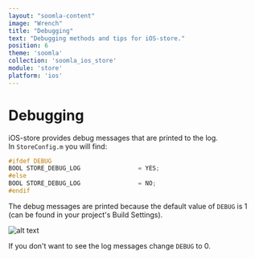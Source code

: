 ```yaml
---
layout: "soomla-content"
image: "Wrench"
title: "Debugging"
text: "Debugging methods and tips for iOS-store."
position: 6
theme: 'soomla'
collection: 'soomla_ios_store'
module: 'store'
platform: 'ios'
---
```


# Debugging

iOS-store provides debug messages that are printed to the log.
<br>In `StoreConfig.m` you will find:

``` objectivec
#ifdef DEBUG
BOOL STORE_DEBUG_LOG                = YES;
#else
BOOL STORE_DEBUG_LOG                = NO;
#endif
```

The debug messages are printed because the default value of `DEBUG` is 1 (can be found in your project's Build Settings).

![alt text](/img/tutorial_img/ios_debugging/debugging.png "Debugging")

If you don't want to see the log messages change `DEBUG` to 0.
